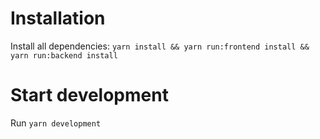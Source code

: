 # Installation
Install all dependencies: `yarn install && yarn run:frontend install && yarn run:backend install`

# Start development
Run `yarn development`
